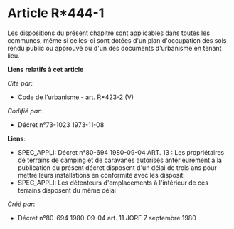 # Article R*444-1

Les dispositions du présent chapitre sont applicables dans toutes les communes, même si celles-ci sont dotées d'un plan
d'occupation des sols rendu public ou approuvé ou d'un des documents d'urbanisme en tenant lieu.

**Liens relatifs à cet article**

_Cité par_:

  - Code de l'urbanisme - art. R*423-2 (V)

_Codifié par_:

  - Décret n°73-1023 1973-11-08

**Liens**:

  - SPEC_APPLI: Décret n°80-694 1980-09-04 ART. 13 : Les propriétaires de terrains de camping et de caravanes autorisés antérieurement à la publication du présent décret disposent d'un délai de trois ans pour mettre leurs installations en conformité avec les dispositi
  - SPEC_APPLI: Les détenteurs d'emplacements à l'intérieur de ces terrains disposent du même délai

_Créé par_:

  - Décret n°80-694 1980-09-04 art. 11 JORF 7 septembre 1980
